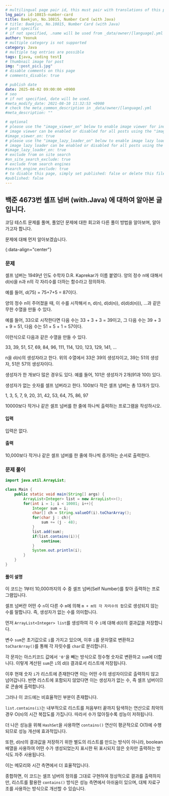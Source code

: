 ```yaml
---
# multilingual page pair id, this must pair with translations of this page. (This name must be unique)
lng_pair: id-10815-number-card
title: Baekjun, No.10815, Number Card (with Java)
# title: Baekjun, No.10815, Number Card (with Java)
# post specific
# if not specified, .name will be used from _data/owner/[language].yml
author: Yeonuk
# multiple category is not supported
category: Java
# multiple tag entries are possible
tags: [java, coding test]
# thumbnail image for post
img: ":post_pic1.jpg"
# disable comments on this page
# comments_disable: true

# publish date
date: 2025-08-02 09:00:00 +0900
# seo
# if not specified, date will be used.
#meta_modify_date: 2021-08-10 11:32:53 +0900
# check the meta_common_description in _data/owner/[language].yml
#meta_description: ""

# optional
# please use the "image_viewer_on" below to enable image viewer for individual pages or posts (_posts/ or [language]/_posts folders).
# image viewer can be enabled or disabled for all posts using the "image_viewer_posts: true" setting in _data/conf/main.yml.
#image_viewer_on: true
# please use the "image_lazy_loader_on" below to enable image lazy loader for individual pages or posts (_posts/ or [language]/_posts folders).
# image lazy loader can be enabled or disabled for all posts using the "image_lazy_loader_posts: true" setting in _data/conf/main.yml.
#image_lazy_loader_on: true
# exclude from on site search
#on_site_search_exclude: true
# exclude from search engines
#search_engine_exclude: true
# to disable this page, simply set published: false or delete this file
#published: false
---
```


<!-- outline-start -->

## 백준 4673번 셀프 넘버 (with.Java) 에 대하여 알아본 글입니다.

코딩 테스트 문제를 풀며, 풀었던 문제에 대한 회고와 다른 풀이 방법을 알아보며, 알아가고자 합니다.

문제에 대해 먼저 알아보겠습니다.

{:data-align="center"}

<!-- outline-end -->

### 문제

셀프 넘버는 1949년 인도 수학자 D.R. Kaprekar가 이름 붙였다. 양의 정수 n에 대해서 d(n)을 n과 n의 각 자리수를 더하는 함수라고 정의하자.

예를 들어, d(75) = 75+7+5 = 87이다.

양의 정수 n이 주어졌을 때, 이 수를 시작해서 n, d(n), d(d(n)), d(d(d(n))), ...과 같은 무한 수열을 만들 수 있다.

예를 들어, 33으로 시작한다면 다음 수는 33 + 3 + 3 = 39이고, 그 다음 수는 39 + 3 + 9 = 51, 다음 수는 51 + 5 + 1 = 57이다.

이런식으로 다음과 같은 수열을 만들 수 있다.

33, 39, 51, 57, 69, 84, 96, 111, 114, 120, 123, 129, 141, ...

n을 d(n)의 생성자라고 한다. 위의 수열에서 33은 39의 생성자이고, 39는 51의 생성자, 51은 57의 생성자이다.

생성자가 한 개보다 많은 경우도 있다. 예를 들어, 101은 생성자가 2개(91과 100) 있다.

생성자가 없는 숫자를 셀프 넘버라고 한다. 100보다 작은 셀프 넘버는 총 13개가 있다.

1, 3, 5, 7, 9, 20, 31, 42, 53, 64, 75, 86, 97

10000보다 작거나 같은 셀프 넘버를 한 줄에 하나씩 출력하는 프로그램을 작성하시오.

#### 입력

입력은 없다.

#### 출력

10,000보다 작거나 같은 셀프 넘버를 한 줄에 하나씩 증가하는 순서로 출력한다.

### 문제 풀이

```java
import java.util.ArrayList;

class Main {
    public static void main(String[] args) {
        ArrayList<Integer> list = new ArrayList<>();
        for(int i = 1; i < 10001; i++){
            Integer sum = i;
            char[] ch = String.valueOf(i).toCharArray();
            for(char j : ch){
                sum += (j - 48);
            }
            list.add(sum);
            if(list.contains(i)){
                continue;
            }
            System.out.println(i);
        }
    }
}
```

#### 풀이 설명

이 코드는 1부터 10,000까지의 수 중 셀프 넘버(Self Number)를 찾아 출력하는 프로그램입니다.

셀프 넘버란 어떤 수 `n`이 다른 수 `m`에 의해 `m + m의 각 자리수의 합`으로 생성되지 않는 수를 말합니다. 즉, 생성자가 없는 수를 의미합니다.

먼저 `ArrayList<Integer> list`를 생성하여 각 수 `i`에 대해 d(i)의 결과값을 저장합니다.

변수 `sum`은 초기값으로 `i`를 가지고 있으며, 이후 `i`를 문자열로 변환하고 `toCharArray()`를 통해 각 자릿수를 `char`로 분리합니다.

각 문자는 아스키코드 값에서 `'0'`을 빼는 방식으로 정수형 숫자로 변환하고 `sum`에 더합니다. 이렇게 계산된 `sum`은 `i`의 d(i) 결과로서 리스트에 저장됩니다.

이후 현재 숫자 `i`가 리스트에 존재한다면 이는 어떤 수의 생성자이므로 출력하지 않고 넘어갑니다. 반면 리스트에 포함되지 않았다면 이는 생성자가 없는 수, 즉 셀프 넘버이므로 콘솔에 출력합니다.

그러나 이 코드에는 비효율적인 부분이 존재합니다.

`list.contains(i)`는 내부적으로 리스트를 처음부터 끝까지 탐색하는 연산으로 최악의 경우 O(n)의 시간 복잡도를 가집니다. 따라서 수가 많아질수록 성능이 저하됩니다.

더 나은 성능을 위해 `HashSet`을 사용하면 `contains()` 연산이 평균적으로 O(1)에 수행되므로 성능 개선에 효과적입니다.

또한, d(n)의 결과값을 저장하기 위한 별도의 리스트를 만드는 방식이 아니라, boolean 배열을 사용하여 어떤 수가 생성되었는지 표시한 뒤 표시되지 않은 숫자만 출력하는 방식도 자주 사용됩니다.

이는 메모리와 시간 측면에서 더 효율적입니다.

종합하면, 이 코드는 셀프 넘버의 정의를 그대로 구현하여 정상적으로 결과를 출력하지만, 리스트를 활용한 `contains()` 방식은 성능 측면에서 아쉬움이 있으며, 대체 자료구조를 사용하는 방식으로 개선할 수 있습니다.
